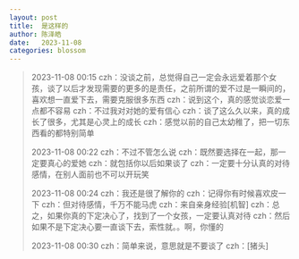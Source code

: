```yaml
---
layout: post
title:  是这样的
author: 陈泽皓
date:   2023-11-08
categories: blossom
---
```


>   2023-11-08 00:15
>   czh：没谈之前，总觉得自己一定会永远爱着那个女孩，谈了以后才发现需要的更多的是责任，之前所谓的爱不过是一瞬间的，喜欢想一直爱下去，需要克服很多东西
>   czh：说到这个，真的感觉谈恋爱一点都不容易
>   czh：不过我对对她的爱有信心
>   czh：谈了这么久以来，真的成长了很多，尤其是心灵上的成长
>   czh：感觉以前的自己太幼稚了，把一切东西看的都特别简单
>
>   2023-11-08 00:22
>   czh：不过不管怎么说
>   czh：既然要选择在一起，那一定要真心的爱她
>   czh：就包括你以后如果谈了
>   czh：一定要十分认真的对待感情，在别人面前也不可以开玩笑
>
>   2023-11-08 00:24
>   czh：我还是很了解你的
>   czh：记得你有时候喜欢皮一下
>   czh：但对待感情，千万不能马虎
>   czh：来自亲身经验[机智]
>   czh：总之，如果你真的下定决心了，找到了一个女孩，一定要认真对待
>   czh：然后如果不是下定决心要一直谈下去，索性就。。啊，你懂的
>
>   2023-11-08 00:30
>   czh：简单来说，意思就是不要谈了
>   czh：[猪头]